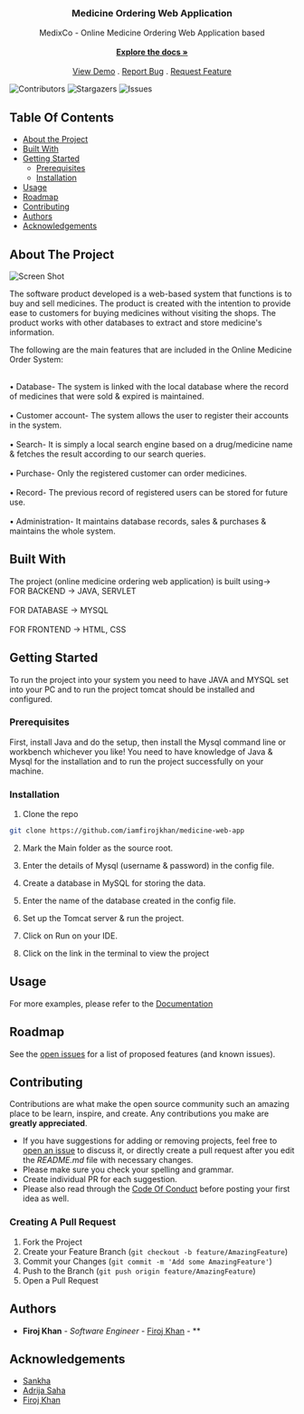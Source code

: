 <br/>
<p align="center">
  <h3 align="center">Medicine Ordering Web Application</h3>

  <p align="center">
    MedixCo - Online Medicine Ordering Web Application based
    <br/>
    <br/>
    <a href="https://github.com/iamfirojkhan/medicine-web-app"><strong>Explore the docs »</strong></a>
    <br/>
    <br/>
    <a href="https://github.com/iamfirojkhan/medicine-web-app">View Demo</a>
    .
    <a href="https://github.com/iamfirojkhan/medicine-web-app/issues">Report Bug</a>
    .
    <a href="https://github.com/iamfirojkhan/medicine-web-app/issues">Request Feature</a>
  </p>
</p>

![Contributors](https://img.shields.io/github/contributors/iamfirojkhan/medicine-web-app?color=dark-green) ![Stargazers](https://img.shields.io/github/stars/iamfirojkhan/medicine-web-app?style=social) ![Issues](https://img.shields.io/github/issues/iamfirojkhan/medicine-web-app) 

## Table Of Contents

* [About the Project](#about-the-project)
* [Built With](#built-with)
* [Getting Started](#getting-started)
  * [Prerequisites](#prerequisites)
  * [Installation](#installation)
* [Usage](#usage)
* [Roadmap](#roadmap)
* [Contributing](#contributing)
* [Authors](#authors)
* [Acknowledgements](#acknowledgements)

## About The Project

![Screen Shot](images/screenshot.png)

The software product developed is a web-based system that functions is to buy and sell medicines. The product is created with the intention to provide ease to customers for buying medicines without visiting the shops. The product works with other databases to extract and store medicine's information.

The following are the main features that are included in the Online Medicine Order System:

<br> • Database- The system is linked with the local database where the record of medicines that were sold & expired is maintained.</br>
<br>• Customer account- The system allows the user to register their accounts in the system.</br>
<br>• Search- It is simply a local search engine based on a drug/medicine name & fetches the result according to our search queries.</br>
<br>• Purchase- Only the registered customer can order medicines.</br>
<br>• Record- The previous record of registered users can be stored for future use.</br>
<br>• Administration- It maintains database records, sales & purchases & maintains the whole system.</br>

## Built With

The project (online medicine ordering web application) is built using->
<br>FOR BACKEND → JAVA, SERVLET</br>
<br>FOR DATABASE → MYSQL</br>
<br>FOR FRONTEND → HTML, CSS</br>

## Getting Started

To run the project into your system you need to have JAVA and MYSQL set into your PC and to run the project tomcat should be installed and configured.

### Prerequisites

First, install Java and do the setup, then install the Mysql command line or workbench whichever you like!
You need to have knowledge of Java & Mysql for the installation and to run the project successfully on your machine.

### Installation

1. Clone the repo

```sh
git clone https://github.com/iamfirojkhan/medicine-web-app
```

2. Mark the Main folder as the source root.

3. Enter the details of Mysql (username & password) in the config file.

4. Create a database in MySQL for storing the data.

5. Enter the name of the database created in the config file.

6. Set up the Tomcat server & run the project.

7. Click on Run on your IDE.

8. Click on the link in the terminal to view the project 

## Usage

For more examples, please refer to the [Documentation](https://drive.google.com/file/d/12YQ7Odq7y_6nOJGnv0U1m8pVbAW9czXV/view?usp=sharing)

## Roadmap

See the [open issues](https://github.com/iamfirojkhan/medicine-web-app/issues) for a list of proposed features (and known issues).

## Contributing

Contributions are what make the open source community such an amazing place to be learn, inspire, and create. Any contributions you make are **greatly appreciated**.
* If you have suggestions for adding or removing projects, feel free to [open an issue](https://github.com/iamfirojkhan/medicine-web-app/issues/new) to discuss it, or directly create a pull request after you edit the *README.md* file with necessary changes.
* Please make sure you check your spelling and grammar.
* Create individual PR for each suggestion.
* Please also read through the [Code Of Conduct](https://github.com/iamfirojkhan/medicine-web-app/blob/main/CODE_OF_CONDUCT.md) before posting your first idea as well.

### Creating A Pull Request

1. Fork the Project
2. Create your Feature Branch (`git checkout -b feature/AmazingFeature`)
3. Commit your Changes (`git commit -m 'Add some AmazingFeature'`)
4. Push to the Branch (`git push origin feature/AmazingFeature`)
5. Open a Pull Request

## Authors

* **Firoj Khan** - *Software Engineer* - [Firoj Khan](https://github.com/iamfirojkhan) - **

## Acknowledgements

* [Sankha ](https://github.com/wRiK13)
* [Adrija Saha]()
* [Firoj Khan](https://github.com/iamfirojkhan)
